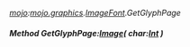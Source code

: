 _[mojo](../../modules/mojo/mojo-module.md):[mojo.graphics](../../modules/mojo/mojo-graphics.md).[ImageFont](../../modules/mojo/mojo-graphics-imagefont.md).GetGlyphPage_
##### Method GetGlyphPage:[Image](../../modules/mojo/mojo-graphics-image.md)( char:[Int](../../modules/wonkey/wonkey-types-int.md) )
